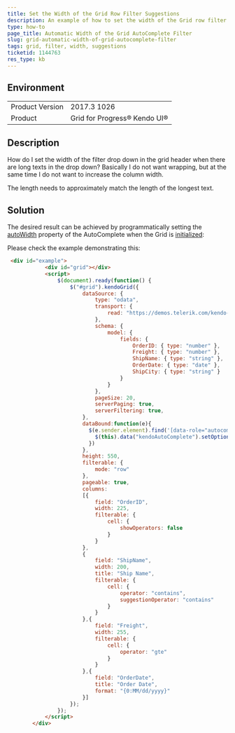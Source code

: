 ```yaml
---
title: Set the Width of the Grid Row Filter Suggestions
description: An example of how to set the width of the Grid row filter suggestions
type: how-to
page_title: Automatic Width of the Grid AutoComplete Filter
slug: grid-automatic-width-of-grid-autocomplete-filter
tags: grid, filter, width, suggestions
ticketid: 1144763
res_type: kb
---
```


## Environment
<table>
	<tr>
		<td>Product Version</td>
		<td>2017.3 1026</td>
	</tr>
	<tr>
		<td>Product</td>
		<td>Grid for Progress® Kendo UI®</td>
	</tr>
</table>


## Description

How do I set the width of the filter drop down in the grid header when there are long texts in the drop down?  Basically I do not want wrapping, but at the same time I do not want to increase the column width.

The length needs to approximately match the length of the longest text.

## Solution
  
The desired result can be achieved by programmatically setting the [autoWidth](https://docs.telerik.com/kendo-ui/api/javascript/ui/autocomplete#configuration-autoWidth) property of the AutoComplete when the Grid is [initialized](https://docs.telerik.com/kendo-ui/api/javascript/ui/grid#events-dataBound):  
  
Please check the example demonstrating this:

````html
 <div id="example">
            <div id="grid"></div>
            <script>
                $(document).ready(function() {
                    $("#grid").kendoGrid({
                        dataSource: {
                            type: "odata",
                            transport: {
                                read: "https://demos.telerik.com/kendo-ui/service/Northwind.svc/Orders"
                            },
                            schema: {
                                model: {
                                    fields: {
                                        OrderID: { type: "number" },
                                        Freight: { type: "number" },
                                        ShipName: { type: "string" },
                                        OrderDate: { type: "date" },
                                        ShipCity: { type: "string" }
                                    }
                                }
                            },
                            pageSize: 20,
                            serverPaging: true,
                            serverFiltering: true,
                        },
                      	dataBound:function(e){
                          $(e.sender.element).find('[data-role="autocomplete"]').each(function(){
                            $(this).data("kendoAutoComplete").setOptions({autoWidth:true})
                          })
                        },
                        height: 550,
                        filterable: {
                            mode: "row"
                        },
                        pageable: true,
                        columns: 
                        [{
                            field: "OrderID",
                            width: 225,
                            filterable: {
                                cell: {
                                    showOperators: false
                                }
                            }
                        },
                        {
                            field: "ShipName",
                            width: 200,
                            title: "Ship Name",
                            filterable: {
                                cell: {
                                    operator: "contains",
                                    suggestionOperator: "contains"
                                }
                            }
                        },{
                            field: "Freight",
                            width: 255,
                            filterable: {
                                cell: {
                                    operator: "gte"
                                }
                            }
                        },{
                            field: "OrderDate",
                            title: "Order Date",
                            format: "{0:MM/dd/yyyy}"
                        }]
                    });                 
                });
            </script>
        </div>
````

